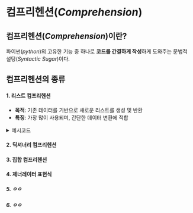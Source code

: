 # 컴프리헨션(_Comprehension_)
## 컴프리헨션(_Comprehension_)이란?
파이썬(_python_)의 고유한 기능 중 하나로 **코드를 간결하게 작성**하게 도와주는 문법적 설탕(_Syntactic Sugar_)이다.

## 컴프리헨션의 종류
#### 1. 리스트 컴프리헨션
- **목적**: 기존 데이터를 기반으로 새로운 리스트를 생성 및 반환
- **특징**: 가장 많이 사용되며, 간단한 데이터 변환에 적합

<details>
<summary> 예시코드 </summary>

>```python
># 기존 코드 (일반 for 루프)    
>numbers = [1, 2, 3, 4, 5]
>squared_numbers = []
>for num in numbers:
>    squared_numbers.append(numm ** 2)
>print(squared_numbers)
>```
>```python
># 리스트 컴프리헨션
>numbers = [1, 2, 3, 4, 5]
>squared_numbers = [num ** 2 for num in numbers]
>print(squared_numbers)
>```
> **결과**:`[1, 4, 9, 16, 25]`


```python
squares = [x**2 for x in range(5)]
print(squares) # [0, 1, 4, 9, 16]
```

</details>

#### 2. 딕셔너리 컴프리헨션
#### 3. 집합 컴프리헨션
#### 4. 제너레이터 표현식

##### 5. ㅇㅇ
##### 6. ㅇㅇ